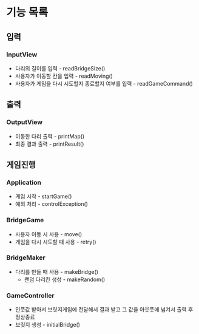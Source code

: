 # 기능 목록

## 입력
### InputView
- 다리의 길이를 입력 - readBridgeSize()
- 사용자가 이동할 칸을 입력 - readMoving()
- 사용자가 게임을 다시 시도할지 종료할지 여부를 입력 - readGameCommand()

## 출력
### OutputView
- 이동한 다리 출력 - printMap()
- 최종 결과 출력 - printResult()

## 게임진행
### Application
- 게임 시작 - startGame()
- 예외 처리 - controlException()

### BridgeGame
- 사용자 이동 시 사용 - move()
- 게임을 다시 시도할 때 사용 - retry()

### BridgeMaker
- 다리를 만들 때 사용 - makeBridge()
  - 랜덤 다리칸 생성 - makeRandom()

### GameController
- 인풋값 받아서 브릿지게임에 전달해서 결과 받고 그 값을 아웃풋에 넘겨서 출력 후 정상종료
- 브릿지 생성 - initialBridge()
